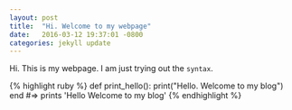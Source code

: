```yaml
---
layout: post
title:  "Hi. Welcome to my webpage"
date:   2016-03-12 19:37:01 -0800
categories: jekyll update
---
```


Hi. This is my webpage. I am just trying out the `syntax`.


{% highlight ruby %}
def print_hello():
  print("Hello. Welcome to my blog")
end
#=> prints 'Hello Welcome to my blog'
{% endhighlight %}
